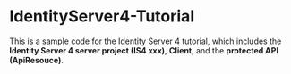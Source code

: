 # IdentityServer4-Tutorial
This is a sample code for the Identity Server 4 tutorial, 
which includes the 
**Identity Server 4 server project (IS4 xxx)**, 
**Client**, 
and the **protected API (ApiResouce)**.

